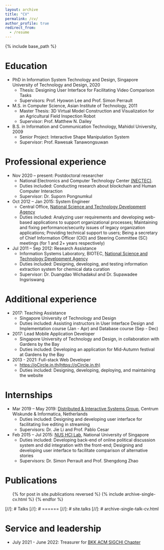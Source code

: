 ```yaml
---
layout: archive
title: "CV"
permalink: /cv/
author_profile: true
redirect_from:
  - /resume
---
```


{% include base_path %}

Education
======
* PhD in Information System Technology and Design, Singapore University of Technology and Design, 2020
  * Thesis: Designing User Interface for Facilitating Video Comparison Tasks
  * Supervisors: Prof. Hyowon Lee and Prof. Simon Perrault
* M.S. in Computer Science, Asian Institute of Technology, 2011
  * Master Thesis: 3D Virtual Model Construction and Visualization for an Agricultural Field Inspection Robot
  * Supervisor: Prof. Matthew N. Dailey
* B.S. in Information and Communication Technology, Mahidol University, 2009
  * Senior Project: Interactive Shape Manipulation System
  * Supervisor: Prof. Rawesak Tanawongsuwan 

Professional experience
======
* Nov 2020 – present: Postdoctoral researcher
  * National Electronics and Computer Technology Center [(NECTEC)](https://www.nectec.or.th/en/).
  * Duties included: Conducting research about blockchain and Human Computer Interaction
  * Supervisor: ‪Dr. Suporn Pongnumkul‬
* Oct 2012 – Jan 2015: System Engineer
  * Central Office, [National Science and Technology Development Agency](https://www.nstda.or.th/)
  * Duties included: Analyzing user requirements and developing web-based applications to support organizational processes; Maintaining  and fixing performance/security issues of legacy organization applications; Providing technical support to users; Being a secretary of Chief Information Officer (CIO) and Steering Committee (SC) meetings (for 1 and 2+ years respectively)
* Jul 2011 – Sep 2012: Research Assistance
  * Information Systems Laboratory, BIOTEC, [National Science and Technology Development Agency](https://www.nstda.or.th/)
  * Duties included: Designing, developing, and testing information extraction system for chemical data curation
  * Supervisor: ‪Dr. Duangdao Wichadakul and ‪Dr. Supawadee Ingsriswang 
  
Additional experience
======
* 2017: Teaching Assistance
  * Singapore University of Technology and Design
  * Duties included: Assisting instructors in User Interface Design and Implementation course (Jan - Apr) and Database course (Sep - Dec)
* 2017: Lead Mobile Application Developer
  * Singapore University of Technology and Design, in collaboration with Gardens by the Bay
  * Duties included: Developing an application for Mid-Autumn festival at Gardens by the Bay
* 2013 - 2021:	Full-stack Web Developer
  * https://oCircle.in.th(https://oCircle.in.th)
  * Duties included: Designing, developing, deploying, and maintaining the website
  
Internships
======
* Mar 2019 – May 2019: [Distributed & Interactive Systems Group](https://www.dis.cwi.nl/), Centrum Wiskunde & Informatica, Netherlands
  * Duties included: Designing and developing user interface for facilitating live editing in streaming 
  * Supervisors: Dr. Jie Li and Prof. Pablo Cesar
* Feb 2015 – Jul 2015: [NUS HCI Lab](http://www.nus-hci.org/), National University of Singapore
  * Duties included: Developing back-end of online political discussion system and did integration with the front-end; Designing and developing user interface to facilitate comparison of alternative stories 
  * Supervisors: Dr. Simon Perrault and Prof. Shengdong Zhao

Publications
======
  <ul>{% for post in site.publications reversed %}
    {% include archive-single-cv.html %}
  {% endfor %}</ul>
  
[//]: # Talks
[//]: # ======
[//]: # site.talks
[//]: # archive-single-talk-cv.html

Service and leadership
======
* July 2021 - June 2022: Treasurer for [BKK ACM SIGCHI Chapter](https://bkksigchi.acm.org/)

